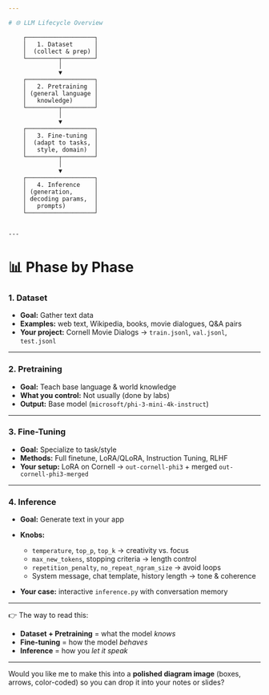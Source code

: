 ```yaml
---

# 🌐 LLM Lifecycle Overview

```
        ┌───────────────────┐
        │   1. Dataset      │
        │  (collect & prep) │
        └─────────┬─────────┘
                  │
                  ▼
        ┌───────────────────┐
        │   2. Pretraining  │
        │ (general language │
        │   knowledge)      │
        └─────────┬─────────┘
                  │
                  ▼
        ┌───────────────────┐
        │   3. Fine-tuning  │
        │  (adapt to tasks, │
        │   style, domain)  │
        └─────────┬─────────┘
                  │
                  ▼
        ┌───────────────────┐
        │   4. Inference    │
        │ (generation,      │
        │ decoding params,  │
        │   prompts)        │
        └───────────────────┘
```

---
```


# 📊 Phase by Phase

### **1. Dataset**

* **Goal:** Gather text data
* **Examples:** web text, Wikipedia, books, movie dialogues, Q\&A pairs
* **Your project:** Cornell Movie Dialogs → `train.jsonl`, `val.jsonl`, `test.jsonl`

---

### **2. Pretraining**

* **Goal:** Teach base language & world knowledge
* **What you control:** Not usually (done by labs)
* **Output:** Base model (`microsoft/phi-3-mini-4k-instruct`)

---

### **3. Fine-Tuning**

* **Goal:** Specialize to task/style
* **Methods:** Full finetune, LoRA/QLoRA, Instruction Tuning, RLHF
* **Your setup:** LoRA on Cornell → `out-cornell-phi3` + merged `out-cornell-phi3-merged`

---

### **4. Inference**

* **Goal:** Generate text in your app
* **Knobs:**

  * `temperature`, `top_p`, `top_k` → creativity vs. focus
  * `max_new_tokens`, stopping criteria → length control
  * `repetition_penalty`, `no_repeat_ngram_size` → avoid loops
  * System message, chat template, history length → tone & coherence
* **Your case:** interactive `inference.py` with conversation memory

---

👉 The way to read this:

* **Dataset + Pretraining** = what the model *knows*
* **Fine-tuning** = how the model *behaves*
* **Inference** = how you *let it speak*

---

Would you like me to make this into a **polished diagram image** (boxes, arrows, color-coded) so you can drop it into your notes or slides?
